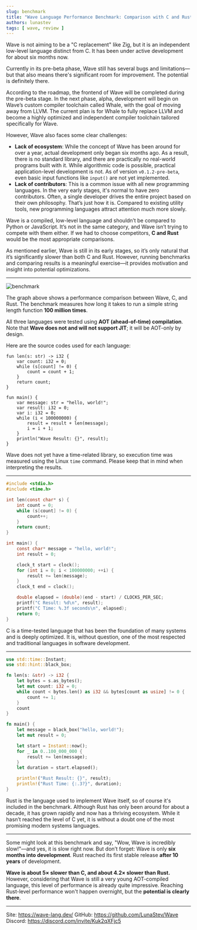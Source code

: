 ```yaml
---
slug: benchmark
title: "Wave Language Performance Benchmark: Comparison with C and Rust"
authors: lunastev
tags: [ wave, review ]
---
```


Wave is not aiming to be a "C replacement" like Zig, but it is an independent low-level language distinct from C. It has been under active development for about six months now.

Currently in its pre-beta phase, Wave still has several bugs and limitations—but that also means there's significant room for improvement. The potential is definitely there.

According to the roadmap, the frontend of Wave will be completed during the pre-beta stage. In the next phase, alpha, development will begin on Wave’s custom compiler toolchain called Whale, with the goal of moving away from LLVM. The current plan is for Whale to fully replace LLVM and become a highly optimized and independent compiler toolchain tailored specifically for Wave.

However, Wave also faces some clear challenges:

- **Lack of ecosystem**: While the concept of Wave has been around for over a year, actual development only began six months ago. As a result, there is no standard library, and there are practically no real-world programs built with it. While algorithmic code is possible, practical application-level development is not. As of version `v0.1.2-pre-beta`, even basic input functions like `input()` are not yet implemented.
- **Lack of contributors**: This is a common issue with all new programming languages. In the very early stages, it's normal to have zero contributors. Often, a single developer drives the entire project based on their own philosophy. That’s just how it is. Compared to existing utility tools, new programming languages attract attention much more slowly.

Wave is a compiled, low-level language and shouldn’t be compared to Python or JavaScript. It’s not in the same category, and Wave isn’t trying to compete with them either. If we had to choose competitors, **C and Rust** would be the most appropriate comparisons.

As mentioned earlier, Wave is still in its early stages, so it’s only natural that it’s significantly slower than both C and Rust. However, running benchmarks and comparing results is a meaningful exercise—it provides motivation and insight into potential optimizations.

---

![benchmark](https://dev-to-uploads.s3.amazonaws.com/uploads/articles/pc3zomu6945ocmgx9xne.png)

The graph above shows a performance comparison between Wave, C, and Rust. The benchmark measures how long it takes to run a simple string length function **100 million times**.

All three languages were tested using **AOT (ahead-of-time) compilation**. Note that **Wave does not and will not support JIT**; it will be AOT-only by design.

Here are the source codes used for each language:

```wave
fun len(s: str) -> i32 {
    var count: i32 = 0;
    while (s[count] != 0) {
        count = count + 1;
    }
    return count;
}

fun main() {
    var message: str = "hello, world!";
    var result: i32 = 0;
    var i: i32 = 0;
    while (i < 100000000) {
        result = result + len(message);
        i = i + 1;
    }
    println("Wave Result: {}", result);
}
```

Wave does not yet have a time-related library, so execution time was measured using the Linux `time` command. Please keep that in mind when interpreting the results.

---

```c
#include <stdio.h>
#include <time.h>

int len(const char* s) {
    int count = 0;
    while (s[count] != 0) {
        count++;
    }
    return count;
}

int main() {
    const char* message = "hello, world!";
    int result = 0;

    clock_t start = clock();
    for (int i = 0; i < 100000000; ++i) {
        result += len(message);
    }
    clock_t end = clock();

    double elapsed = (double)(end - start) / CLOCKS_PER_SEC;
    printf("C Result: %d\n", result);
    printf("C Time: %.3f seconds\n", elapsed);
    return 0;
}
```

C is a time-tested language that has been the foundation of many systems and is deeply optimized. It is, without question, one of the most respected and traditional languages in software development.

---

```rust
use std::time::Instant;
use std::hint::black_box;

fn len(s: &str) -> i32 {
    let bytes = s.as_bytes();
    let mut count: i32 = 0;
    while count < bytes.len() as i32 && bytes[count as usize] != 0 {
        count += 1;
    }
    count
}

fn main() {
    let message = black_box("hello, world!");
    let mut result = 0;

    let start = Instant::now();
    for _ in 0..100_000_000 {
        result += len(message);
    }
    let duration = start.elapsed();

    println!("Rust Result: {}", result);
    println!("Rust Time: {:.3?}", duration);
}
```

Rust is the language used to implement Wave itself, so of course it's included in the benchmark. Although Rust has only been around for about a decade, it has grown rapidly and now has a thriving ecosystem. While it hasn’t reached the level of C yet, it is without a doubt one of the most promising modern systems languages.

---

Some might look at this benchmark and say, "Wow, Wave is incredibly slow!"—and yes, it is slow right now. But don’t forget: Wave is only **six months into development**. Rust reached its first stable release **after 10 years** of development.

**Wave is about 5× slower than C, and about 4.2× slower than Rust.**
However, considering that Wave is still a very young AOT-compiled language, this level of performance is already quite impressive.
Reaching Rust-level performance won't happen overnight, but the **potential is clearly there**.

---

Site: https://wave-lang.dev/
GitHub: https://github.com/LunaStev/Wave
Discord: https://discord.com/invite/Kuk2qXFjc5

